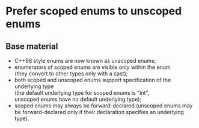 Prefer scoped enums to unscoped enums
=====================================

Base material
-------------

- C++98 style enums are now known as unscoped enums;
- enumerators of scoped enums are visible only within the enum  
  (they convert to other types only with a cast);
- both scoped and unscoped enums support specification 
  of the underlying type  
  (the default underlying type for scoped enums is "int",  
  unscoped enums have no default underlying type);
- scoped enums may always be forward-declared
  (unscoped enums may be forward-declared only if their declaration
  specifies an underlying type).
